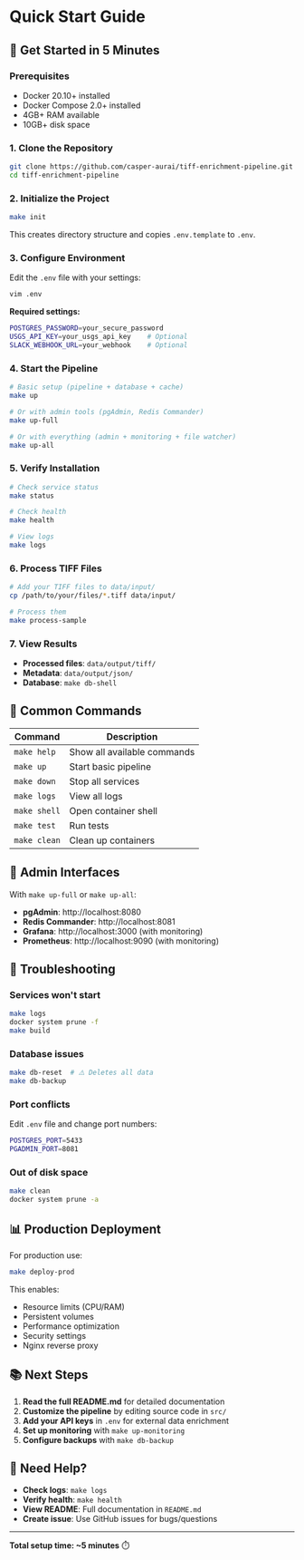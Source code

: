 # Quick Start Guide

## 🚀 Get Started in 5 Minutes

### Prerequisites
- Docker 20.10+ installed
- Docker Compose 2.0+ installed
- 4GB+ RAM available
- 10GB+ disk space

### 1. Clone the Repository
```bash
git clone https://github.com/casper-aurai/tiff-enrichment-pipeline.git
cd tiff-enrichment-pipeline
```

### 2. Initialize the Project
```bash
make init
```
This creates directory structure and copies `.env.template` to `.env`.

### 3. Configure Environment
Edit the `.env` file with your settings:
```bash
vim .env
```

**Required settings:**
```bash
POSTGRES_PASSWORD=your_secure_password
USGS_API_KEY=your_usgs_api_key    # Optional
SLACK_WEBHOOK_URL=your_webhook    # Optional
```

### 4. Start the Pipeline
```bash
# Basic setup (pipeline + database + cache)
make up

# Or with admin tools (pgAdmin, Redis Commander)
make up-full

# Or with everything (admin + monitoring + file watcher)
make up-all
```

### 5. Verify Installation
```bash
# Check service status
make status

# Check health
make health

# View logs
make logs
```

### 6. Process TIFF Files
```bash
# Add your TIFF files to data/input/
cp /path/to/your/files/*.tiff data/input/

# Process them
make process-sample
```

### 7. View Results
- **Processed files**: `data/output/tiff/`
- **Metadata**: `data/output/json/`
- **Database**: `make db-shell`

## 🎯 Common Commands

| Command | Description |
|---------|-------------|
| `make help` | Show all available commands |
| `make up` | Start basic pipeline |
| `make down` | Stop all services |
| `make logs` | View all logs |
| `make shell` | Open container shell |
| `make test` | Run tests |
| `make clean` | Clean up containers |

## 🔧 Admin Interfaces

With `make up-full` or `make up-all`:

- **pgAdmin**: http://localhost:8080
- **Redis Commander**: http://localhost:8081
- **Grafana**: http://localhost:3000 (with monitoring)
- **Prometheus**: http://localhost:9090 (with monitoring)

## 🐛 Troubleshooting

### Services won't start
```bash
make logs
docker system prune -f
make build
```

### Database issues
```bash
make db-reset  # ⚠️ Deletes all data
make db-backup
```

### Port conflicts
Edit `.env` file and change port numbers:
```bash
POSTGRES_PORT=5433
PGADMIN_PORT=8081
```

### Out of disk space
```bash
make clean
docker system prune -a
```

## 📊 Production Deployment

For production use:
```bash
make deploy-prod
```

This enables:
- Resource limits (CPU/RAM)
- Persistent volumes
- Performance optimization
- Security settings
- Nginx reverse proxy

## 📚 Next Steps

1. **Read the full README.md** for detailed documentation
2. **Customize the pipeline** by editing source code in `src/`
3. **Add your API keys** in `.env` for external data enrichment
4. **Set up monitoring** with `make up-monitoring`
5. **Configure backups** with `make db-backup`

## 🤝 Need Help?

- **Check logs**: `make logs`
- **Verify health**: `make health`
- **View README**: Full documentation in `README.md`
- **Create issue**: Use GitHub issues for bugs/questions

---

**Total setup time: ~5 minutes** ⏱️